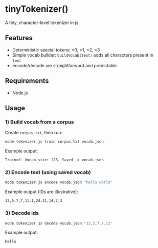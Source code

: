 # tinyTokenizer()

A tiny, character-level tokenizer in js.

## Features

- Deterministic special tokens: <PAD>=0, <UNK>=1, <CLS>=2, <SEP>=3
- Simple vocab builder: `buildVocab(text)` adds all characters present in `text`
- encode/decode are straightforward and predictable

## Requirements

- Node.js

## Usage

### 1) Build vocab from a corpus

Create `corpus.txt`, then run:

```bash
node tokenizer.js train corpus.txt vocab.json
```

Example output:

```
Trained. Vocab size: 128. Saved -> vocab.json
```

### 2) Encode text (using saved vocab)

```bash
node tokenizer.js encode vocab.json "hello world"
```

Example output (IDs are illustrative):

```
12,5,7,7,11,1,24,11,14,7,3
```

### 3) Decode ids

```bash
node tokenizer.js decode vocab.json "12,5,7,7,11"
```

Example output:

```
hello
```

